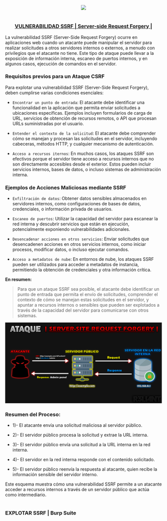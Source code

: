 <p align="center">
  <a href="https://github.com/DenverCoder1/readme-typing-svg"><img src="https://readme-typing-svg.herokuapp.com?font=Fira+Code&pause=1000&color=D1F700&width=400&lines=Explotar+vulnerabilidad+SSRF"></a>
</p>

<h1 align="center"></h1>

<h3 align="center"><ins>VULNERABILIDAD SSRF | Server-side Request Forgery  |</ins></h3>

La vulnerabilidad SSRF (Server-Side Request Forgery) ocurre en aplicaciones web cuando un atacante puede manipular el servidor para realizar solicitudes a otros servidores internos o externos, a menudo con privilegios que el atacante no tiene. Este tipo de ataque puede llevar a la exposición de información interna, escaneo de puertos internos, y en algunos casos, ejecución de comandos en el servidor.

### Requisitos previos para un Ataque CSRF
Para explotar una vulnerabilidad SSRF (Server-Side Request Forgery), deben cumplirse varias condiciones esenciales:

- `Encontrar un punto de entrada`: El atacante debe identificar una funcionalidad en la aplicación que permita enviar solicitudes a ubicaciones específicas. Ejemplos incluyen formularios de carga de URL, servicios de obtención de recursos remotos, o API que procesan URLs suministradas por el usuario.

- `Entender el contexto de la solicitud`: El atacante debe comprender cómo se manejan y procesan las solicitudes en el servidor, incluyendo cabeceras, métodos HTTP, y cualquier mecanismo de autenticación.

- `Acceso a recursos iternos`: En muchos casos, los ataques SSRF son efectivos porque el servidor tiene acceso a recursos internos que no son directamente accesibles desde el exterior. Estos pueden incluir servicios internos, bases de datos, o incluso sistemas de administración interna.

### Ejemplos de Acciones Maliciosas mediante SSRF

- `Exfiltración de datos`: Obtener datos sensibles almacenados en servidores internos, como configuraciones de bases de datos, credenciales, o información privada de usuarios.

- `Escaneo de puertos`: Utilizar la capacidad del servidor para escanear la red interna y descubrir servicios que están en ejecución, potencialmente exponiendo vulnerabilidades adicionales.

- `Desencadenar acciones en otros servicios`: Enviar solicitudes que desencadenen acciones en otros servicios internos, como iniciar procesos, modificar datos, o incluso ejecutar comandos.

- `Acceso a metadatos de nube`: En entornos de nube, los ataques SSRF pueden ser utilizados para acceder a metadatos de instancia, permitiendo la obtención de credenciales y otra información crítica.

**En resumen:**

> Para que un ataque SSRF sea posible, el atacante debe identificar un punto de entrada que permita el envío de solicitudes, comprender el contexto de cómo se manejan estas solicitudes en el servidor, y apuntar a recursos internos o sensibles que pueden ser explotados a través de la capacidad del servidor para comunicarse con otros sistemas.

<p align="center">
  <img src="https://github.com/R3LI4NT/articulos/blob/main/Pentesting/WEB/img/ataqueSSRF.png">
</p>

### Resumen del Proceso:

- 1)- El atacante envía una solicitud maliciosa al servidor público.
  
- 2)- El servidor público procesa la solicitud y extrae la URL interna.
  
- 3)- El servidor público envía una solicitud a la URL interna en la red interna.
  
- 4)- El servidor en la red interna responde con el contenido solicitado.
  
- 5)- El servidor público reenvía la respuesta al atacante, quien recibe la información sensible del servidor interno.

Este esquema muestra cómo una vulnerabilidad SSRF permite a un atacante acceder a recursos internos a través de un servidor público que actúa como intermediario.


<h1 align="center"></h1>

### EXPLOTAR SSRF | Burp Suite
